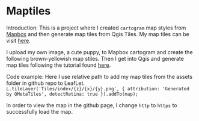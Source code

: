 # Maptiles
Introduction:
This is a project where I created `cartogram` map styles from [Mapbox](https://apps.mapbox.com/cartogram/#13.01/40.7251/-74.0051) and then generate map tiles from Qgis Tiles. My map tiles  can be visit [here](https://shuangw1.github.io/maptiles/).

I upload my own image, a cute puppy, to Mapbox cartogram and create the following brown-yellowish map stiles. Then I get into Qgis and generate map tiles following the tutorial found [here](https://github.com/jakobzhao/geog458/tree/master/labs/lab04).



Code example:
Here I use relative path to add my map tiles from the assets folder in github repo to LeafLet.
`L.tileLayer('Tiles/index/{z}/{x}/{y}.png', {
  attribution: 'Generated by QMetaTiles',
  detectRetina: true
}).addTo(map);`

In order to view the map in the github page, I change `http` to `https` to successfully load the map.
